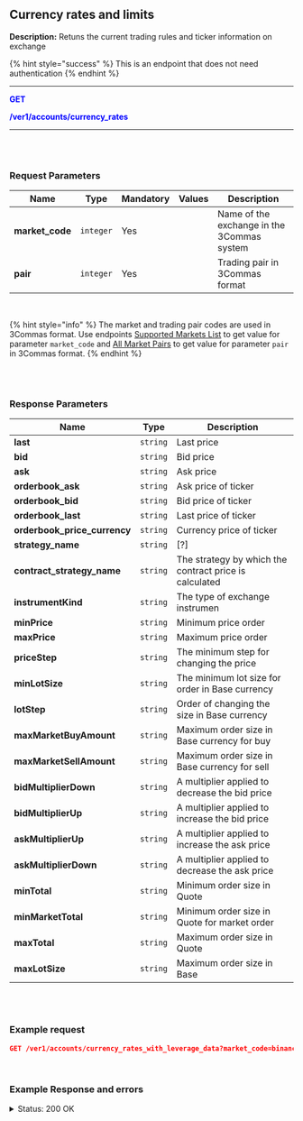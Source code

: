 ## Currency rates and limits<br>

**Description:** Retuns the current trading rules and ticker information on exchange<br>

{% hint style="success" %}
This is an endpoint that does not need authentication
{% endhint %}
<br>

-------- 

<mark style="color:blue;background-color:white"> **GET**

<mark style="color:blue;background-color:white"> **/ver1/accounts/currency_rates**

-------- 
<br>
<br>

### Request Parameters<br>

| Name | Type |	Mandatory |	Values	| Description|
|------|------|-----------|-----------------|------------|
| **market_code** | `integer`	| Yes |	 | Name of the exchange in the 3Commas system |
| **pair** | `integer`	| Yes |	| Trading pair in 3Commas format |

<br>

{% hint style="info" %}
The market and trading pair codes are used in 3Commas format. Use endpoints [Supported Markets List](Market%20data/1.Supported%20markets%20list.md) to get value for parameter `market_code` and [All Market Pairs](Market%20data/2.All%20market%20pairs.md) to get value for parameter `pair` in 3Commas format.
{% endhint %}

<br>
<br>

### Response Parameters<br>

| Name | Type |	 Description|
|------|------|-----------|
|**last**  | `string`	| Last price|
|**bid**  | `string`	| Bid price |
|**ask**  | `string`	| Ask price |
|**orderbook_ask**  | `string`	| Ask price of ticker|
|**orderbook_bid**  | `string`	| Bid price of ticker|
|**orderbook_last**  | `string`	| Last price of ticker|
|**orderbook_price_currency**  | `string`	| Currency price of ticker |
|**strategy_name**  | `string`	| [?] |
|**contract_strategy_name**| `string` | The strategy by which the contract price is calculated |
| **instrumentKind**  | `string`	| The type of exchange instrumen |
| **minPrice**  | `string`	| Minimum price order |
| **maxPrice**  | `string`	| Maximum price order |
| **priceStep**  | `string`	| The minimum step for changing the price  |
| **minLotSize**  | `string`	| The minimum lot size for order in Base currency |
| **lotStep**  | `string`	| Order of changing the size in Base currency  |
| **maxMarketBuyAmount**  | `string`	| Maximum order size in Base currency for buy |
| **maxMarketSellAmount**  |`string`| Maximum order size in Base currency for sell |
| **bidMultiplierDown**  | `string` | A multiplier applied to decrease the bid price |
| **bidMultiplierUp**  | `string` | A multiplier applied to increase the bid price | 
| **askMultiplierUp**  | `string` | A multiplier applied to increase the ask price |
| **askMultiplierDown**  | `string` | A multiplier applied to decrease the ask price|
| **minTotal**  | `string`	| Minimum order size in Quote |
| **minMarketTotal**  | `string`	| Minimum order size in Quote for market order |
| **maxTotal**  | 	`string` | Maximum order size in Quote |
|**maxLotSize**  | `string`	| Maximum order size in Base|

<br>
<br>

### Example request<br>

```json
GET /ver1/accounts/currency_rates_with_leverage_data?market_code=binance&pair=BTC_ETH
```
<br>

### Example Response and errors<br>

<details>
<summary>Status: 200 OK</summary><br>

```json
{
  "last": "63802.44",
  "bid": "63802.44",
  "ask": "63802.45",
  "orderbook_ask": "63802.45",
  "orderbook_bid": "63802.44",
  "orderbook_last": "63802.44",
  "orderbook_price_currency": "USDT",
  "strategy_name": "orderbook_price",
  "contract_strategy_name": "orderbook_price",
  "instrumentKind": "spot",
  "minPrice": "0.01",
  "maxPrice": "1000000.0",
  "priceStep": "0.01",
  "minLotSize": "0.00001",
  "lotStep": "0.00001",
  "maxMarketBuyAmount": "121.22278732",
  "maxMarketSellAmount": "121.22278732",
  "bidMultiplierDown": "0.2",
  "bidMultiplierUp": "5.0",
  "askMultiplierUp": "5.0",
  "askMultiplierDown": "0.2",
  "minTotal": "5.0",
  "minMarketTotal": "5.0",
  "maxTotal": "9000000.0",
  "maxLotSize": "9000.0"
}
```
<details>